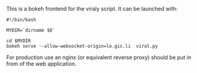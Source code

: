 This is a bokeh frontend for the viraly script. It can be launched with:

```
#!/bin/bash

MYDIR=`dirname $0`

cd $MYDIR
bokeh serve --allow-websocket-origin=lo.gic.li  viral.py
```

For production use an nginx (or equivalent reverse proxy) should be put in from of the web application.
